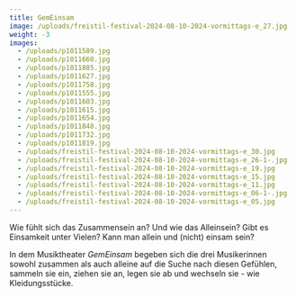 ```yaml
---
title: GemEinsam
image: /uploads/freistil-festival-2024-08-10-2024-vormittags-e_27.jpg
weight: -3
images:
  - /uploads/p1011589.jpg
  - /uploads/p1011660.jpg
  - /uploads/p1011885.jpg
  - /uploads/p1011627.jpg
  - /uploads/p1011758.jpg
  - /uploads/p1011555.jpg
  - /uploads/p1011603.jpg
  - /uploads/p1011615.jpg
  - /uploads/p1011654.jpg
  - /uploads/p1011848.jpg
  - /uploads/p1011732.jpg
  - /uploads/p1011819.jpg
  - /uploads/freistil-festival-2024-08-10-2024-vormittags-e_30.jpg
  - /uploads/freistil-festival-2024-08-10-2024-vormittags-e_26-1-.jpg
  - /uploads/freistil-festival-2024-08-10-2024-vormittags-e_19.jpg
  - /uploads/freistil-festival-2024-08-10-2024-vormittags-e_15.jpg
  - /uploads/freistil-festival-2024-08-10-2024-vormittags-e_11.jpg
  - /uploads/freistil-festival-2024-08-10-2024-vormittags-e_06-1-.jpg
  - /uploads/freistil-festival-2024-08-10-2024-vormittags-e_05.jpg
---
```

Wie fühlt sich das Zusammensein an? Und wie das Alleinsein? Gibt es Einsamkeit unter Vielen? Kann man allein und (nicht) einsam sein?

In dem Musiktheater _GemEinsam_ begeben sich die drei Musikerinnen sowohl zusammen als auch alleine auf die Suche nach diesen Gefühlen, sammeln sie ein, ziehen sie an, legen sie ab und wechseln sie - wie Kleidungsstücke.
